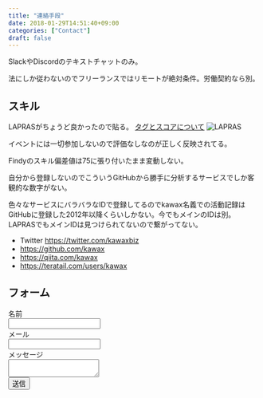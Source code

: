 ```yaml
---
title: "連絡手段"
date: 2018-01-29T14:51:40+09:00
categories: ["Contact"]
draft: false
---
```


SlackやDiscordのテキストチャットのみ。

法にしか従わないのでフリーランスではリモートが絶対条件。労働契約なら別。

## スキル
LAPRASがちょうど良かったので貼る。
[タグとスコアについて](https://talent-help.lapras.com/lapras-%E3%83%98%E3%83%AB%E3%83%97/%E7%94%BB%E9%9D%A2%E3%81%A8%E3%82%B9%E3%82%B3%E3%82%A2%E3%81%AB%E3%81%A4%E3%81%84%E3%81%A6/%E3%82%BF%E3%82%B0%E3%81%A8%E3%82%B9%E3%82%B3%E3%82%A2%E3%81%AB%E3%81%A4%E3%81%84%E3%81%A6)
![LAPRAS](/img/lapras3.png)

イベントには一切参加しないので評価なしなのが正しく反映されてる。

Findyのスキル偏差値は75に張り付いたまま変動しない。

自分から登録しないのでこういうGitHubから勝手に分析するサービスでしか客観的な数字がない。



色々なサービスにバラバラなIDで登録してるのでkawax名義での活動記録はGitHubに登録した2012年以降くらいしかない。今でもメインのIDは別。LAPRASでもメインIDは見つけられてないので繋がってない。

- Twitter https://twitter.com/kawaxbiz
- https://github.com/kawax
- https://qiita.com/kawax
- https://teratail.com/users/kawax

<!--
## 最近の業務内容
- Laravel(2013~)
- Vue.js
- AWS(2012~)
- WordPressの運用
- Golang（少し）

## 昔やってたこと
- C。大学で習っただけなので当時は理解はしてなかったけど基礎として役に立ってる。
- Perl。CGI時代。htmlもこの辺だけど「日本語ができる」と同レベルなので書くまでもない。
- PHP3~4~5初期。素のPHP時代。この頃に仕事で使ってなくて良かった。
- クロスプラットフォームツールでのMac/Windowsアプリ開発。まだ残ってるけど頻繁に名前が変わって今は読み方もよく分からないものに。
- 現Xcode。当時はProject Builder/Interface Builder。Objective-Cの頃。
- Movable Type。ブログ誕生の頃。今考えるとPerl+PHPのシステム。
- アプリを公開してそのサイトをPHPで作ってた時代。その後OSの移行やスマホ普及もあり特定のOSでしか動かないアプリよりwebのほうがいいとなっていく。
- Zend Framework ver1。他PHPのフレームワーク。昔Zendで作ったものは全部Laravelで作り直した。
- 過去の遺産は気にする必要ないので以降はLaravelに全力。
- AngularJS ver1。node.js登場後のフロント周りはgrunt、CoffeeScript時代から色々使ってきて今はなるべくシンプルな方向に。道具自体に詳しくなっても意味はない。
- Ionicでブラウザゲームとスマホアプリ化。当時のスマホスペックでは厳しかったので途中で断念。
- スマホアプリのサーバーサイド。スマホアプリに行かなかったのは個人で気軽に公開できないからだけどスマホでも結局サーバーサイドが必要だった。
- Railsの運用。Amazon ECS。

ほとんどは一人から数人のチームでやってたこと。企業の手伝いが増えたのはAWSやGitHubの登場後。リモートで何も困らなくなったから。

関係あることだけ書いてるけど実際は他にも色々。

-->


## フォーム

<form name="contact" netlify>
  <div class="field">
    <label class="label">名前</label>
    <div class="control">
      <input name="name" class="input" type="text" required>
    </div>
  </div>

  <div class="field">
    <label class="label">メール</label>
    <div class="control">
      <input name="email" class="input" type="email" required>
    </div>
  </div>

  <div class="field">
    <label class="label">メッセージ</label>
    <div class="control">
      <textarea name="message" class="textarea" required></textarea>
    </div>
  </div>

  <div class="field">
    <div class="control">
        <button class="button is-primary">送信</button>
    </div>
  </div>

</form>
